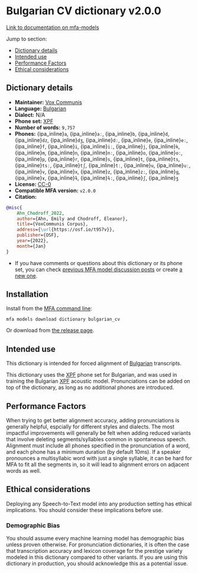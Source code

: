 
# Bulgarian CV dictionary v2.0.0

[Link to documentation on mfa-models](https://mfa-models.readthedocs.io/en/main/dictionary/bulgarian_cv.html)

Jump to section:

- [Dictionary details](#dictionary-details)
- [Intended use](#intended-use)
- [Performance Factors](#performance-factors)
- [Ethical considerations](#ethical-considerations)

## Dictionary details

- **Maintainer:** [Vox Communis](https://osf.io/t957v/)
- **Language:** [Bulgarian](https://en.wikipedia.org/wiki/Bulgarian_language)
- **Dialect:** N/A
- **Phone set:** [XPF](https://github.com/CohenPr-XPF/XPF)
- **Number of words:** `9,757`
- **Phones:** {ipa_inline}`a`, {ipa_inline}`aː`, {ipa_inline}`b`, {ipa_inline}`d`, {ipa_inline}`dz`, {ipa_inline}`dʒ`, {ipa_inline}`dː`, {ipa_inline}`e`, {ipa_inline}`eː`, {ipa_inline}`f`, {ipa_inline}`i`, {ipa_inline}`iː`, {ipa_inline}`j`, {ipa_inline}`k`, {ipa_inline}`m`, {ipa_inline}`n`, {ipa_inline}`nː`, {ipa_inline}`o`, {ipa_inline}`oː`, {ipa_inline}`p`, {ipa_inline}`r`, {ipa_inline}`s`, {ipa_inline}`t`, {ipa_inline}`ts`, {ipa_inline}`tsː`, {ipa_inline}`tʃ`, {ipa_inline}`tː`, {ipa_inline}`u`, {ipa_inline}`uː`, {ipa_inline}`v`, {ipa_inline}`x`, {ipa_inline}`z`, {ipa_inline}`zː`, {ipa_inline}`ɡ`, {ipa_inline}`ɤ`, {ipa_inline}`ɫ`, {ipa_inline}`ɫː`, {ipa_inline}`ʃ`, {ipa_inline}`ʒ`
- **License:** [CC-0](https://creativecommons.org/publicdomain/zero/1.0/)
- **Compatible MFA version:** `v2.0.0`
- **Citation:**

```bibtex
@misc{
	Ahn_Chodroff_2022,
	author={Ahn, Emily and Chodroff, Eleanor},
	title={VoxCommunis Corpus},
	address={\url{https://osf.io/t957v}},
	publisher={OSF},
	year={2022},
	month={Jan}
}
```

- If you have comments or questions about this dictionary or its phone set, you can check [previous MFA model discussion posts](https://github.com/MontrealCorpusTools/mfa-models/discussions?discussions_q=Bulgarian+CV+dictionary+v2.0.0) or create [a new one](https://github.com/MontrealCorpusTools/mfa-models/discussions/new).

## Installation

Install from the [MFA command line](https://montreal-forced-aligner.readthedocs.io/en/latest/user_guide/models/index.html):

```
mfa models download dictionary bulgarian_cv
```

Or download from [the release page](https://github.com/MontrealCorpusTools/mfa-models/releases/tag/dictionary-bulgarian_cv-v2.0.0).

## Intended use

This dictionary is intended for forced alignment of [Bulgarian](https://en.wikipedia.org/wiki/Bulgarian_language) transcripts.

This dictionary uses the [XPF](https://github.com/CohenPr-XPF/XPF) phone set for Bulgarian, and was used in training the Bulgarian [XPF](https://github.com/CohenPr-XPF/XPF) acoustic model.
Pronunciations can be added on top of the dictionary, as long as no additional phones are introduced.

## Performance Factors

When trying to get better alignment accuracy, adding pronunciations is generally helpful, espcially for different styles and dialects.
The most impactful improvements will generally be felt when adding reduced variants that
involve deleting segments/syllables common in spontaneous speech.  Alignment must include all phones specified in the pronunciation of a word, and each phone has
a minimum duration (by default 10ms). If a speaker pronounces a multisyllabic word with just a single syllable, it can be hard for MFA to fit all the segments in,
so it will lead to alignment errors on adjacent words as well.

## Ethical considerations

Deploying any Speech-to-Text model into any production setting has ethical implications. You should consider these implications before use.

### Demographic Bias

You should assume every machine learning model has demographic bias unless proven otherwise.
For pronunciation dictionaries, it is often the case that transcription accuracy and lexicon coverage for the prestige variety modeled in this dictionary compared to other variants.
If you are using this dictionary in production, you should acknowledge this as a potential issue.
